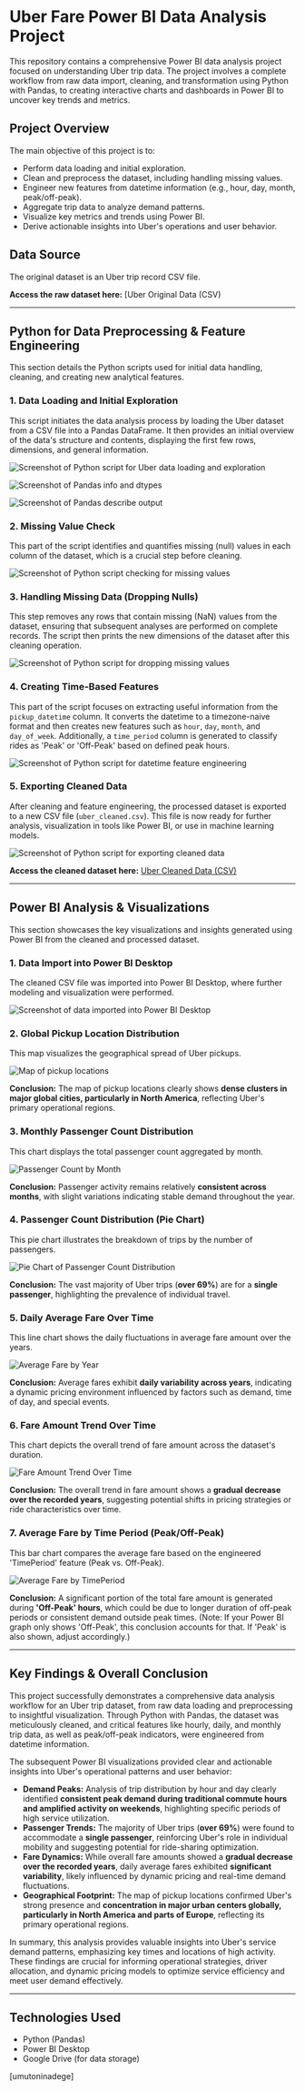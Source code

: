 # Uber Fare Power BI Data Analysis Project

This repository contains a comprehensive Power BI data analysis project focused on understanding Uber trip data. The project involves a complete workflow from raw data import, cleaning, and transformation using Python with Pandas, to creating interactive charts and dashboards in Power BI to uncover key trends and metrics.

## Project Overview

The main objective of this project is to:
* Perform data loading and initial exploration.
* Clean and preprocess the dataset, including handling missing values.
* Engineer new features from datetime information (e.g., hour, day, month, peak/off-peak).
* Aggregate trip data to analyze demand patterns.
* Visualize key metrics and trends using Power BI.
* Derive actionable insights into Uber's operations and user behavior.

## Data Source

The original dataset is an Uber trip record CSV file.

**Access the raw dataset here:** [Uber Original Data (CSV) 

---

## Python for Data Preprocessing & Feature Engineering

This section details the Python scripts used for initial data handling, cleaning, and creating new analytical features.

### 1. Data Loading and Initial Exploration

This script initiates the data analysis process by loading the Uber dataset from a CSV file into a Pandas DataFrame. It then provides an initial overview of the data's structure and contents, displaying the first few rows, dimensions, and general information.

![Screenshot of Python script for Uber data loading and exploration](https://github.com/user-attachments/assets/3a82d8d5-1533-4ba9-9e01-f4e61cb40f84)

![Screenshot of Pandas info and dtypes](https://github.com/user-attachments/assets/c0ce83f7-a4a3-429f-9b8c-d9254eab64fb)

![Screenshot of Pandas describe output](https://github.com/user-attachments/assets/4ba2e214-f80a-4769-a3ef-07c8186ba06a)

### 2. Missing Value Check

This part of the script identifies and quantifies missing (null) values in each column of the dataset, which is a crucial step before cleaning.

![Screenshot of Python script checking for missing values](https://github.com/user-attachments/assets/cffc7c3b-c823-41a2-9c1c-810e71d75aec)

### 3. Handling Missing Data (Dropping Nulls)

This step removes any rows that contain missing (NaN) values from the dataset, ensuring that subsequent analyses are performed on complete records. The script then prints the new dimensions of the dataset after this cleaning operation.

![Screenshot of Python script for dropping missing values](https://github.com/user-attachments/assets/a04b8ed4-04d7-44d1-a620-ff5895f2a9cf)

### 4. Creating Time-Based Features

This part of the script focuses on extracting useful information from the `pickup_datetime` column. It converts the datetime to a timezone-naive format and then creates new features such as `hour`, `day`, `month`, and `day_of_week`. Additionally, a `time_period` column is generated to classify rides as 'Peak' or 'Off-Peak' based on defined peak hours.

![Screenshot of Python script for datetime feature engineering](https://github.com/user-attachments/assets/8964ef73-790b-467f-9464-52e974c14210)

### 5. Exporting Cleaned Data

After cleaning and feature engineering, the processed dataset is exported to a new CSV file (`uber_cleaned.csv`). This file is now ready for further analysis, visualization in tools like Power BI, or use in machine learning models.

![Screenshot of Python script for exporting cleaned data](https://github.com/user-attachments/assets/6f1dfd13-0451-4139-affc-2f2dd856a766)

**Access the cleaned dataset here:** [Uber Cleaned Data (CSV)](https://drive.google.com/file/d/1aByobIszoKi-wipnMD3N5x5uDff20og5/view?usp=sharing)

---

## Power BI Analysis & Visualizations

This section showcases the key visualizations and insights generated using Power BI from the cleaned and processed dataset.

### 1. Data Import into Power BI Desktop

The cleaned CSV file was imported into Power BI Desktop, where further modeling and visualization were performed.

![Screenshot of data imported into Power BI Desktop](https://github.com/user-attachments/assets/f8a77e70-d5f0-4f10-8b37-ebe71b8dd180)

### 2. Global Pickup Location Distribution

This map visualizes the geographical spread of Uber pickups.

![Map of pickup locations](https://github.com/user-attachments/assets/3764fcea-9598-4a99-b948-67278b73cfd5)

**Conclusion:** The map of pickup locations clearly shows **dense clusters in major global cities, particularly in North America**, reflecting Uber's primary operational regions.

### 3. Monthly Passenger Count Distribution

This chart displays the total passenger count aggregated by month.

![Passenger Count by Month](https://github.com/user-attachments/assets/c1481211-bf19-4e06-99f0-39c4a3352c89)

**Conclusion:** Passenger activity remains relatively **consistent across months**, with slight variations indicating stable demand throughout the year.

### 4. Passenger Count Distribution (Pie Chart)

This pie chart illustrates the breakdown of trips by the number of passengers.

![Pie Chart of Passenger Count Distribution](https://github.com/user-attachments/assets/e35b1f8e-889c-4874-90a9-10f8cfac5e8f)

**Conclusion:** The vast majority of Uber trips (**over 69%**) are for a **single passenger**, highlighting the prevalence of individual travel.

### 5. Daily Average Fare Over Time

This line chart shows the daily fluctuations in average fare amount over the years.

![Average Fare by Year](https://github.com/user-attachments/assets/5c8586cc-7560-4a13-a617-15bd3b5e3852)

**Conclusion:** Average fares exhibit **daily variability across years**, indicating a dynamic pricing environment influenced by factors such as demand, time of day, and special events.

### 6. Fare Amount Trend Over Time

This chart depicts the overall trend of fare amount across the dataset's duration.

![Fare Amount Trend Over Time](https://github.com/user-attachments/assets/3705eb26-97fe-475c-92b0-9e2d89cf5782)

**Conclusion:** The overall trend in fare amount shows a **gradual decrease over the recorded years**, suggesting potential shifts in pricing strategies or ride characteristics over time.

### 7. Average Fare by Time Period (Peak/Off-Peak)

This bar chart compares the average fare based on the engineered 'TimePeriod' feature (Peak vs. Off-Peak).

![Average Fare by TimePeriod](https://github.com/user-attachments/assets/11c47020-182a-49c8-b89a-fced0b31db92)

**Conclusion:** A significant portion of the total fare amount is generated during **'Off-Peak' hours**, which could be due to longer duration of off-peak periods or consistent demand outside peak times. (Note: If your Power BI graph only shows 'Off-Peak', this conclusion accounts for that. If 'Peak' is also shown, adjust accordingly.)

---

## Key Findings & Overall Conclusion

This project successfully demonstrates a comprehensive data analysis workflow for an Uber trip dataset, from raw data loading and preprocessing to insightful visualization. Through Python with Pandas, the dataset was meticulously cleaned, and critical features like hourly, daily, and monthly trip data, as well as peak/off-peak indicators, were engineered from datetime information.

The subsequent Power BI visualizations provided clear and actionable insights into Uber's operational patterns and user behavior:

* **Demand Peaks:** Analysis of trip distribution by hour and day clearly identified **consistent peak demand during traditional commute hours and amplified activity on weekends**, highlighting specific periods of high service utilization.
* **Passenger Trends:** The majority of Uber trips (**over 69%**) were found to accommodate a **single passenger**, reinforcing Uber's role in individual mobility and suggesting potential for ride-sharing optimization.
* **Fare Dynamics:** While overall fare amounts showed a **gradual decrease over the recorded years**, daily average fares exhibited **significant variability**, likely influenced by dynamic pricing and real-time demand fluctuations.
* **Geographical Footprint:** The map of pickup locations confirmed Uber's strong presence and **concentration in major urban centers globally, particularly in North America and parts of Europe**, reflecting its primary operational regions.

In summary, this analysis provides valuable insights into Uber's service demand patterns, emphasizing key times and locations of high activity. These findings are crucial for informing operational strategies, driver allocation, and dynamic pricing models to optimize service efficiency and meet user demand effectively.

---

## Technologies Used

* Python (Pandas)
* Power BI Desktop
* Google Drive (for data storage)



[umutoninadege]
